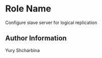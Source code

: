 Role Name
=========

Configure slave server for logical replication

Author Information
------------------

Yury Shcharbina
